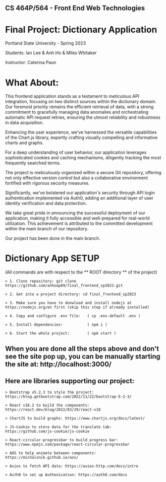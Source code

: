 ## CS 464P/564 - Front End Web Technologies 

# Final Project: Dictionary Application

Portland State University - Spring 2023

Students: Ian Lee & Anh Ho & Miles Whitaker

Instructor: Caterina Paun

# What About:

This frontend application stands as a testament to meticulous API integration, focusing on two distinct sources within the dictionary domain. Our foremost priority remains the efficient retrieval of data, with a strong commitment to gracefully managing data anomalies and orchestrating automatic API request retries, ensuring the utmost reliability and robustness in data acquisition.

Enhancing the user experience, we've harnessed the versatile capabilities of the Chart.js library, expertly crafting visually compelling and informative charts and graphs.

For a deep understanding of user behavior, our application leverages sophisticated cookies and caching mechanisms, diligently tracking the most frequently searched terms.

The project is meticulously organized within a secure Git repository, offering not only effective version control but also a collaborative environment fortified with rigorous security measures.

Significantly, we've bolstered our application's security through API login authentication implemented via Auth0, adding an additional layer of user identity verification and data protection.

We take great pride in announcing the successful deployment of our application, making it fully accessible and well-prepared for real-world utilization. This achievement is attributed to the committed development within the main branch of our repository.

Our project has been done in the main branch. 
# Dictionary App SETUP
(All commands are with respect to the ** ROOT directory ** of the project)

```
> 1. Clone repository: git clone https://github.com/anhoop89/final_frontend_sp2023.git

> 2. Get into a project directory: cd final_frontend_sp2023

> 3. Make sure you have to donwload and install nodejs at https://nodejs.org/en first (skip this step if already installed)

> 4. Copy and configure .env file:   ( cp .env.default .env ) 

> 5. Install dependencies:           ( npm i ) 

> 6. Start the whole project:        ( npm start )

```

## When you are done all the steps above and don't see the site pop up, you can be manually starting the site at: http://localhost:3000/

## Here are libraries supporting our project:
```
> Bootstrap v5.2.3 to style the project: https://blog.getbootstrap.com/2022/11/22/bootstrap-5-2-3/

> React v18.2 to build the components: https://react.dev/blog/2022/03/29/react-v18

> ChartJS to build graphs: https://www.chartjs.org/docs/latest/

> JS-Cookie to store data for the translate tab: https://github.com/js-cookie/js-cookie

> React-circular-progressbar to build progress bar: https://www.npmjs.com/package/react-circular-progressbar

> AOS to help animate between components: https://michalsnik.github.io/aos/

> Axios to fetch API data: https://axios-http.com/docs/intro

> Auth0 to set up Authenication: https://auth0.com/docs

```
